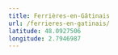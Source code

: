 ```yaml
---
title: Ferrières-en-Gâtinais
url: /ferrieres-en-gatinais/
latitude: 48.0927506
longitude: 2.7946987
---
```

